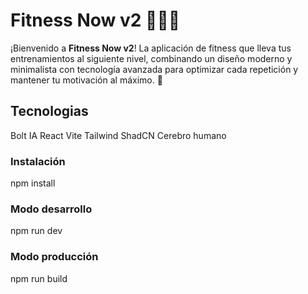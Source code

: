 # Fitness Now v2 🏋️‍♂️🔥

¡Bienvenido a **Fitness Now v2**! La aplicación de fitness que lleva tus entrenamientos al siguiente nivel, combinando un diseño moderno y minimalista con tecnología avanzada para optimizar cada repetición y mantener tu motivación al máximo. 🚀

## Tecnologias
Bolt IA
React
Vite
Tailwind
ShadCN
Cerebro humano

### Instalación
npm install

### Modo desarrollo
npm run dev

### Modo producción
npm run build